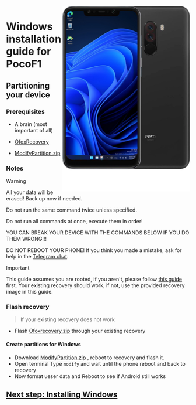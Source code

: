 <img align="right" src="beryllium.png" width="350" alt="Windows installation on beryllium">

# Windows installation guide for PocoF1

## Partitioning your device

### Prerequisites
- A brain (most important of all)

- [OfoxRecovery](https://drive.google.com/file/d/1ZMjx6lC7uB1bTy6NXKjwKkLmKUEywKxu/view?usp=sharing)

- [ModifyPartition.zip](https://drive.google.com/file/d/1RX7wp3-RImC_yDhZxxhAIICUNc7_ocqI/view?usp=drive_link)


### Notes
> [!WARNING]  
> All your data will be erased! Back up now if needed.
> 
> Do not run the same command twice unless specified.
>  
> Do not run all commands at once, execute them in order!
>
> YOU CAN BREAK YOUR DEVICE WITH THE COMMANDS BELOW IF YOU DO THEM WRONG!!!
>
> DO NOT REBOOT YOUR PHONE! If you think you made a mistake, ask for help in the [Telegram chat](https://t.me/WinOnF1).


> [!IMPORTANT]
> This guide assumes you are rooted, if you aren't, please follow [this guide](root.md) first.
> Your existing recovery should work, if not,  use the provided recovery image in this guide. 

### Flash recovery
> If your existing recovery does not work

- Flash [Ofoxrecovery.zip](https://drive.google.com/file/d/1ZMjx6lC7uB1bTy6NXKjwKkLmKUEywKxu/view?usp=sharing) through your existing recovery

#### Create partitions for Windows
- Download [ModifyPartition.zip](https://drive.google.com/file/d/1RX7wp3-RImC_yDhZxxhAIICUNc7_ocqI/view?usp=drive_link) , reboot to recovery and flash it.
- Open terminal Type `modify` and wait until the phone reboot and back to recovery 
- Now format ueser data and Reboot to see if Android still works

## [Next step: Installing Windows](/guide/NEW2-install.md)





































